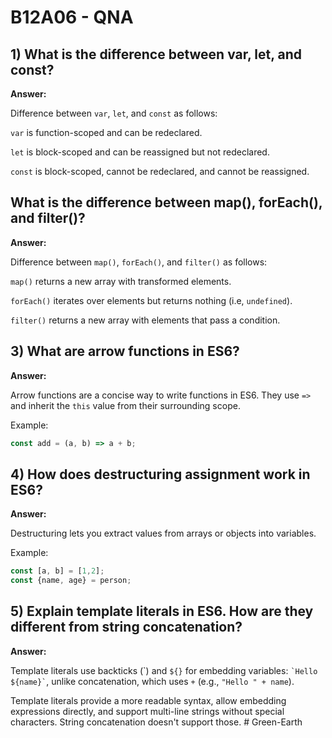 # B12A06 - QNA

## 1) What is the difference between var, let, and const?

**Answer:**

Difference between `var`, `let`, and `const` as follows:

`var` is function-scoped and can be redeclared.

`let` is block-scoped and can be reassigned but not redeclared.

`const` is block-scoped, cannot be redeclared, and cannot be reassigned.

## What is the difference between map(), forEach(), and filter()?

**Answer:**

Difference between `map()`, `forEach()`, and `filter()` as follows:

`map()` returns a new array with transformed elements.

`forEach()` iterates over elements but returns nothing (i.e, `undefined`).

`filter()` returns a new array with elements that pass a condition.

## 3) What are arrow functions in ES6?

**Answer:**

Arrow functions are a concise way to write functions in ES6. They use `=>` and inherit the `this` value from their surrounding scope.

Example:
```js
const add = (a, b) => a + b;
```

## 4) How does destructuring assignment work in ES6?

**Answer:**

Destructuring lets you extract values from arrays or objects into variables.

Example:
```js
const [a, b] = [1,2];
const {name, age} = person;
```


## 5) Explain template literals in ES6. How are they different from string concatenation?

**Answer:**

Template literals use backticks (\`) and `${}` for embedding variables: ``` `Hello ${name}` ```, unlike concatenation, which uses `+` (e.g., `"Hello " + name`).

Template literals provide a more readable syntax, allow embedding expressions directly, and support multi-line strings without special characters. String concatenation doesn't support those.
#   G r e e n - E a r t h 
 
 
